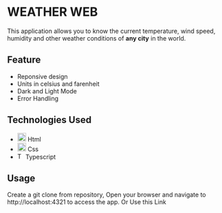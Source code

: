 # WEATHER WEB

This application allows you to know the current temperature, wind speed, humidity and other weather conditions of **any city** in the world.

## Feature 

* Reponsive design
* Units in celsius and farenheit
* Dark and Light Mode
* Error Handling

## Technologies Used

* <a href="https://www.w3.org/TR/html5/" title="HTML5"><img src="https://github.com/get-icon/geticon/raw/master/icons/html-5.svg" alt="HTML5" width="20px" height="20px"></a> Html
*  <a href="https://www.w3.org/TR/CSS/" title="CSS3"><img src="https://github.com/get-icon/geticon/raw/master/icons/css-3.svg" alt="CSS3" width="20px" height="20px"></a> Css
*  <a href="https://www.typescriptlang.org/" title="Typescript"><img src="https://github.com/get-icon/geticon/raw/master/icons/typescript-icon.svg" alt="Typescript" width="15px" height="15px"></a> Typescript


## Usage 

Create a git clone from repository, Open your browser and navigate to http://localhost:4321 to access the app. Or 
Use this Link


